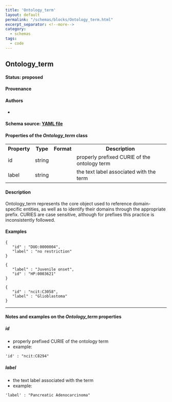 ```yaml
---
title: 'Ontology_term'
layout: default
permalink: "/schemas/blocks/Ontology_term.html"
excerpt_separator: <!--more-->
category:
  - schemas
tags:
  - code
---
```

## Ontology_term


#### Status: __proposed__

<!--more-->



#### Provenance  


#### Authors

* 

#### Schema source: [YAML file](https://github.com/ga4gh-schemablocks/blocks/blob/master/src/yaml/ontology_term.yaml)    
#### Properties of the _Ontology_term_ class    

<table>
  <tr>
    <th>Property</th>
    <th>Type</th>
    <th>Format</th>
    <th>Description</th>
  </tr>
  <tr>
    <td>id</td>
    <td>string</td>
    <td></td>
    <td>properly prefixed CURIE of the ontology term</td>
  </tr>
  <tr>
    <td>label</td>
    <td>string</td>
    <td></td>
    <td>the text label associated with the term</td>
  </tr>

</table>


#### Description 
Ontology_term represents the core object used to reference domain-specific 
entities, as well as to identify their domains through the appropriate
prefix.
CURIES are case sensitive, although for prefixes this practice is 
inconsistently followed.



#### Examples

```
{
   "id" : "DUO:0000004",
   "label" : "no restriction"
}
```
```
{
   "label" : "Juvenile onset",
   "id" : "HP:0003621"
}
```
```
{
   "id" : "ncit:C3058",
   "label" : "Glioblastoma"
}
```
--------------------------------------------------------------------------------

<h4>Notes and examples on the <i>Ontology_term</i> properties</h4>

##### id

* properly prefixed CURIE of the ontology term
* example:

```
'id' : "ncit:C8294"
```

##### label

* the text label associated with the term
* example:

```
'label' : "Pancreatic Adenocarcinoma"
```


